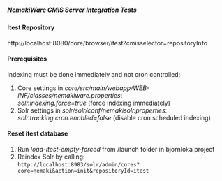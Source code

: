 ##### NemakiWare CMIS Server Integration Tests

#### Itest Repository

http://localhost:8080/core/browser/itest?cmisselector=repositoryInfo

#### Prerequisites

Indexing must be done immediately and not cron controlled:

1. Core settings in _core/src/main/webapp/WEB-INF/classes/nemakiware.properties_:</br>
_solr.indexing.force=true_ (force indexing immediately)
2. Solr settings in _solr/solr/conf/nemakisolr.properties_: </br>
_solr.tracking.cron.enabled=false_ (disable cron scheduled indexing)

#### Reset itest database

1. Run _load-itest-empty-forced_ from /launch folder in bjornloka project
2. Reindex Solr by calling:</br>
<code>http://localhost:8983/solr/admin/cores?core=nemaki&action=init&repositoryId=itest</code>